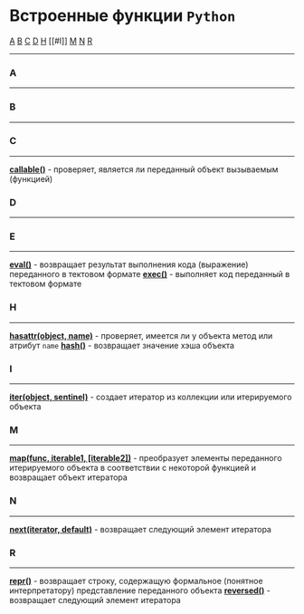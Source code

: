 # Встроенные функции `Python`
[A](#A) [B](#B) [C](#C) [D](#D) [H](#H) [[#I]] [M](#M) [N](#N) [R](#R) 
***

### A
***


### B
***



### C
***
**[callable()](_встроенные%20функции%20Python.md#callable)** - проверяет, является ли переданный объект вызываемым (функцией)


### D
***


### E
***
**[eval()](_встроенные%20функции%20Python.md#eval%20expression)** - возвращает результат выполнения кода (выражение) переданного в тектовом формате
**[exec()](_встроенные%20функции%20Python.md#exec)** - выполняет код переданный в тектовом формате


### H
***
**[hasattr(object, name)](_встроенные%20функции%20Python.md#hasattr%20object%20name)** - проверяет, имеется ли у объекта метод или атрибут `name`
**[hash()](_встроенные%20функции%20Python.md#hash)** - возвращает значение хэша объекта


### I
***
**[iter(object, sentinel)](_встроенные%20функции%20Python.md#iter%20object%20sentinel)** - создает итератор из коллекции или итерируемого объекта


### M
***
**[map(func, iterable1, \[iterable2\])](_встроенные%20функции%20Python.md#map%20func%20iterable)** - преобразует элементы переданного итерируемого объекта в соответствии с некоторой функцией и возвращает объект итератора


### N
***
**[next(iterator, default)](_встроенные%20функции%20Python.md#next%20iterator%20default)** - возвращает следующий элемент итератора


### R
***
**[repr()](_встроенные%20функции%20Python.md#repr)** - возвращает строку, содержащую формальное (понятное интерпретатору) представление переданного объекта
**[reversed()](_встроенные%20функции%20Python.md#reversed)** - возвращает следующий элемент итератора



